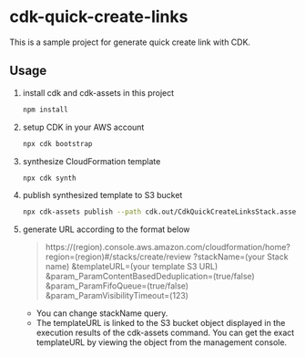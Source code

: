 # cdk-quick-create-links

This is a sample project for generate quick create link with CDK.

## Usage

1. install cdk and cdk-assets in this project

    ```bash
    npm install
    ```

1. setup CDK in your AWS account

    ```bash
    npx cdk bootstrap
    ```

1. synthesize CloudFormation template

    ```bash
    npx cdk synth
    ```

1. publish synthesized template to S3 bucket

    ```bash
    npx cdk-assets publish --path cdk.out/CdkQuickCreateLinksStack.assets.json -v
    ```

1. generate URL according to the format below
    > https://(region).console.aws.amazon.com/cloudformation/home?region=(region)#/stacks/create/review
    > ?stackName=(your Stack name)
    > &templateURL=(your template S3 URL)
    > &param_ParamContentBasedDeduplication=(true/false)
    > &param_ParamFifoQueue=(true/false)
    > &param_ParamVisibilityTimeout=(123)
    - You can change stackName query.
    - The templateURL is linked to the S3 bucket object displayed in the execution results of the cdk-assets command. You can get the exact templateURL by viewing the object from the management console.

